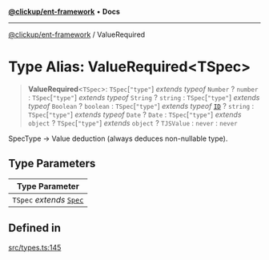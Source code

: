 [**@clickup/ent-framework**](../README.md) • **Docs**

***

[@clickup/ent-framework](../globals.md) / ValueRequired

# Type Alias: ValueRequired\<TSpec\>

> **ValueRequired**\<`TSpec`\>: `TSpec`\[`"type"`\] *extends* *typeof* `Number` ? `number` : `TSpec`\[`"type"`\] *extends* *typeof* `String` ? `string` : `TSpec`\[`"type"`\] *extends* *typeof* `Boolean` ? `boolean` : `TSpec`\[`"type"`\] *extends* *typeof* [`ID`](../variables/ID.md) ? `string` : `TSpec`\[`"type"`\] *extends* *typeof* `Date` ? `Date` : `TSpec`\[`"type"`\] *extends* `object` ? `TSpec`\[`"type"`\] *extends* `object` ? `TJSValue` : `never` : `never`

SpecType -> Value deduction (always deduces non-nullable type).

## Type Parameters

| Type Parameter |
| ------ |
| `TSpec` *extends* [`Spec`](Spec.md) |

## Defined in

[src/types.ts:145](https://github.com/clickup/ent-framework/blob/master/src/types.ts#L145)

